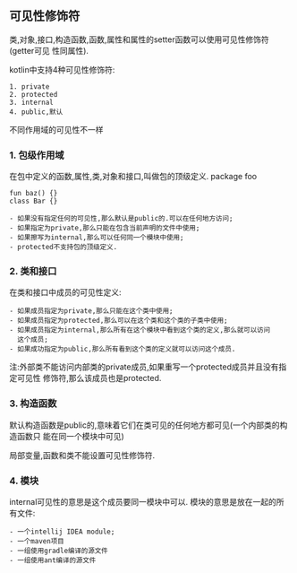 ## 可见性修饰符
类,对象,接口,构造函数,函数,属性和属性的setter函数可以使用可见性修饰符(getter可见
性同属性).

kotlin中支持4种可见性修饰符:
	
	1. private
	2. protected
	3. internal
	4. public,默认

不同作用域的可见性不一样

### 1. 包级作用域
在包中定义的函数,属性,类,对象和接口,叫做包的顶级定义.
	package foo

	fun baz() {}
	class Bar {}

	- 如果没有指定任何的可见性,那么默认是public的.可以在任何地方访问;
	- 如果指定为private,那么只能在包含当前声明的文件中使用;
	- 如果擦写为internal,那么可以任何同一个模块中使用;
	- protected不支持包的顶级定义.

### 2. 类和接口
在类和接口中成员的可见性定义:

	- 如果成员指定为private,那么只能在这个类中使用;
	- 如果成员指定为protected,那么可以在这个类和这个类的子类中使用;
	- 如果成员指定为internal,那么所有在这个模块中看到这个类的定义,那么就可以访问
	  这个成员;
	- 如果成功指定为public,那么所有看到这个类的定义就可以访问这个成员.

注:外部类不能访问内部类的private成员,如果重写一个protected成员并且没有指定可见性
修饰符,那么该成员也是protected.

### 3. 构造函数
默认构造函数是public的,意味着它们在类可见的任何地方都可见(一个内部类的构造函数只
能在同一个模块中可见)

局部变量,函数和类不能设置可见性修饰符.

### 4. 模块
internal可见性的意思是这个成员要同一模块中可以.
模块的意思是放在一起的所有文件:

	- 一个intellij IDEA module;
	- 一个maven项目
	- 一组使用gradle编译的源文件
	- 一组使用ant编译的源文件
